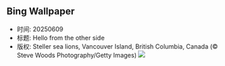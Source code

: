 ## Bing Wallpaper
- 时间: 20250609
- 标题: Hello from the other side
- 版权: Steller sea lions, Vancouver Island, British Columbia, Canada (© Steve Woods Photography/Getty Images)
![](https://cn.bing.com/th?id=OHR.StellarSeaLions_EN-US8941740506_UHD.jpg&rf=LaDigue_UHD.jpg&pid=hp&w=3840&h=2160&rs=1&c=4)
